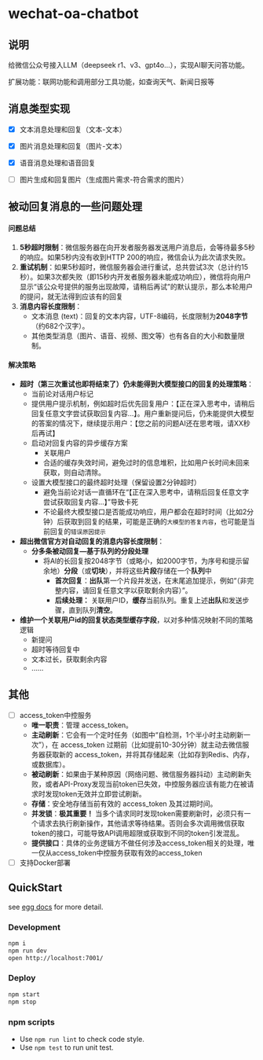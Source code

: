# wechat-oa-chatbot

## 说明
给微信公众号接入LLM（deepseek r1、v3、gpt4o...），实现AI聊天问答功能。

扩展功能：联网功能和调用部分工具功能，如查询天气、新闻日报等

## 消息类型实现

- [x] 文本消息处理和回复（文本-文本）
- [x] 图片消息处理和回复（图片-文本）
- [x] 语音消息处理和语音回复
- [ ] 图片生成和回复图片（生成图片需求-符合需求的图片）



## 被动回复消息的一些问题处理

#### 问题总结

1. **5秒超时限制**：微信服务器在向开发者服务器发送用户消息后，会等待最多5秒的响应。如果5秒内没有收到HTTP 200的响应，微信会认为此次请求失败。
2. **重试机制**：如果5秒超时，微信服务器会进行重试，总共尝试3次（总计约15秒）。如果3次都失败（即15秒内开发者服务器未能成功响应），微信将向用户显示“该公众号提供的服务出现故障，请稍后再试”的默认提示，那么本轮用户的提问，就无法得到应该有的回复
3. **消息内容长度限制**：
   - 文本消息 (text)：回复的文本内容，UTF-8编码，长度限制为**2048字节**（约682个汉字）。
   - 其他类型消息（图片、语音、视频、图文等）也有各自的大小和数量限制。

#### 解决策略

- **超时（第三次重试也即将结束了）仍未能得到大模型接口的回复的处理策略**：
  - 当前论对话用户标记
  - 提供用户提示机制，例如超时后优先回复用户：【正在深入思考中，请稍后回复任意文字尝试获取回复内容...】。用户重新提问后，仍未能提供大模型的答案的情况下，继续提示用户：【您之前的问题AI还在思考哦，请XX秒后再试】
  - 启动对回复内容的异步缓存方案
    - 关联用户
    - 合适的缓存失效时间，避免过时的信息堆积，比如用户长时间未回来获取，则自动清除。
  - 设置大模型接口的最终超时处理（保留设置2分钟超时）
    - 避免当前论对话一直循环在“【正在深入思考中，请稍后回复任意文字尝试获取回复内容...】”导致卡死
    - 不论最终大模型接口是否能成功响应，用户都会在超时时间（比如2分钟）后获取到回复的结果，可能是正确的`大模型的答复内容`，也可能是当前回复的`错误原因提示`
- **超出微信官方对自动回复的消息内容长度限制**：
  - **分多条被动回复—基于队列的分段处理**
    - 将AI的长回复按2048字节（或略小，如2000字节，为序号和提示留余地）**分段**（或**切块**），并将这些**片段**存储在一个**队列**中
      - **首次回复**：**出队**第一个片段并发送，在末尾追加提示，例如“（非完整内容，请回复任意文字以获取剩余内容）”。
      - **后续处理：** 关联用户ID，**缓存**当前队列。重复上述**出队**和发送步骤，直到队列**清空**。
- **维护一个关联用户id的回复状态类型缓存字段**，以对多种情况映射不同的策略逻辑
  - 新提问
  - 超时等待回复中
  - 文本过长，获取剩余内容
  - ......

## 其他

- [ ] access_token中控服务
  - **唯一职责**：管理 access_token。
  - **主动刷新**：它会有一个定时任务（如图中“自检测，1个半小时主动刷新一次”），在 access_token 过期前（比如提前10-30分钟）就主动去微信服务器获取新的 access_token，并将其存储起来（比如存到Redis、内存，或数据库）。
  - **被动刷新**：如果由于某种原因（网络问题、微信服务器抖动）主动刷新失败，或者API-Proxy发现当前token已失效，中控服务器应该有能力在被请求时发现token无效并立即尝试刷新。
  - **存储**：安全地存储当前有效的 access_token 及其过期时间。
  - **并发锁**：**极其重要！** 当多个请求同时发现token需要刷新时，必须只有一个请求去执行刷新操作，其他请求等待结果。否则会多次调用微信获取token的接口，可能导致API调用超限或获取到不同的token引发混乱。
  - **提供接口**：具体的业务逻辑方不做任何涉及access_token相关的处理，唯一仅从access_token中控服务获取有效的access_token
- [ ] 支持Docker部署

## QuickStart

<!-- add docs here for user -->

see [egg docs][egg] for more detail.

### Development

```bash
npm i
npm run dev
open http://localhost:7001/
```

### Deploy

```bash
npm start
npm stop
```

### npm scripts

- Use `npm run lint` to check code style.
- Use `npm test` to run unit test.

[egg]: https://eggjs.org
